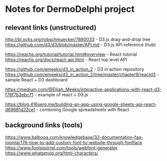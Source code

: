 # Notes for DermoDelphi project

## relevant links (unstructured)
http://bl.ocks.org/robschmuecker/7880033 - D3.js drag-and-drop tree
https://github.com/d3/d3/blob/master/API.md - D3.js API reference (hub)

https://reactjs.org/tutorial/tutorial.html#overview - React tutorial
https://reactjs.org/docs/react-api.html - React top level API

https://github.com/emeeks/d3_in_action_2 - D3 in action repository
https://github.com/emeeks/d3_in_action_2/tree/master/chapter9/reactd3 - sample React + D3 dashboard

https://medium.com/@Elijah_Meeks/interactive-applications-with-react-d3-f76f7b3ebc71 - example of react + D3.js

https://blog.416serg.me/building-an-app-using-google-sheets-api-react-d69681d22ce1 - combining Google spreadsheets with React

## background links (tools)
https://www.balbooa.com/knowledgebase/32-documentation-faq-joomla/176-how-to-add-custom-font-to-website-through-fontface
https://www.fontsquirrel.com/tools/webfont-generator
https://www.whatsmyip.org/html-characters/

